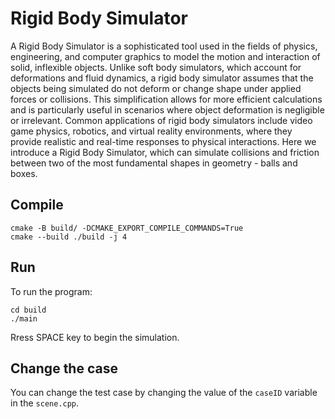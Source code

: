 # Rigid Body Simulator
A Rigid Body Simulator is a sophisticated tool used in the fields of physics, engineering, and computer graphics to model the motion and interaction of solid, inflexible objects. Unlike soft body simulators, which account for deformations and fluid dynamics, a rigid body simulator assumes that the objects being simulated do not deform or change shape under applied forces or collisions. This simplification allows for more efficient calculations and is particularly useful in scenarios where object deformation is negligible or irrelevant. Common applications of rigid body simulators include video game physics, robotics, and virtual reality environments, where they provide realistic and real-time responses to physical interactions. Here we introduce a Rigid Body Simulator, which can simulate collisions and friction between two of the most fundamental shapes in geometry - balls and boxes.

## Compile

```
cmake -B build/ -DCMAKE_EXPORT_COMPILE_COMMANDS=True
cmake --build ./build -j 4
```

## Run

To run the program:
```
cd build
./main
```
Rress SPACE key to begin the simulation.

## Change the case

You can change the test case by changing the value of the `caseID` variable in the `scene.cpp`.